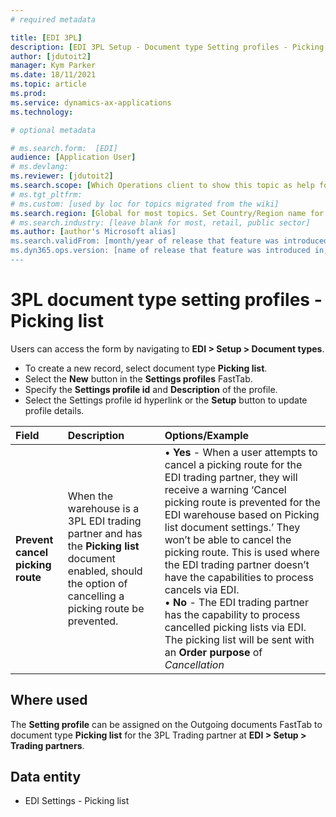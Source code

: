 ```yaml
---
# required metadata

title: [EDI 3PL]
description: [EDI 3PL Setup - Document type Setting profiles - Picking list]
author: [jdutoit2]
manager: Kym Parker
ms.date: 18/11/2021
ms.topic: article
ms.prod: 
ms.service: dynamics-ax-applications
ms.technology: 

# optional metadata

# ms.search.form:  [EDI]
audience: [Application User]
# ms.devlang: 
ms.reviewer: [jdutoit2]
ms.search.scope: [Which Operations client to show this topic as help for, to be set by content strategist, see list here: https://microsoft.sharepoint.com/teams/DynDoc/_layouts/15/WopiFrame.aspx?sourcedoc={23419e1c-eb64-42e9-aa9b-79875b428718}&action=edit&wd=target%28Core%20Dynamics%20AX%20CP%20requirements%2Eone%7C4CC185C0%2DEFAA%2D42CD%2D94B9%2D8F2A45E7F61A%2FVersions%20list%20for%20docs%20topics%7CC14BE630%2D5151%2D49D6%2D8305%2D554B5084593C%2F%29]
# ms.tgt_pltfrm: 
# ms.custom: [used by loc for topics migrated from the wiki]
ms.search.region: [Global for most topics. Set Country/Region name for localizations]
# ms.search.industry: [leave blank for most, retail, public sector]
ms.author: [author's Microsoft alias]
ms.search.validFrom: [month/year of release that feature was introduced in, in format yyyy-mm-dd]
ms.dyn365.ops.version: [name of release that feature was introduced in, see list here: https://microsoft.sharepoint.com/teams/DynDoc/_layouts/15/WopiFrame.aspx?sourcedoc={23419e1c-eb64-42e9-aa9b-79875b428718}&action=edit&wd=target%28Core%20Dynamics%20AX%20CP%20requirements%2Eone%7C4CC185C0%2DEFAA%2D42CD%2D94B9%2D8F2A45E7F61A%2FVersions%20list%20for%20docs%20topics%7CC14BE630%2D5151%2D49D6%2D8305%2D554B5084593C%2F%29]
---
```


# 3PL document type setting profiles - Picking list

Users can access the form by navigating to **EDI > Setup > Document types**.

- To create a new record, select document type **Picking list**.
- Select the **New** button in the **Settings profiles** FastTab.
- Specify the **Settings profile id** and **Description** of the profile.
- Select the Settings profile id hyperlink or the **Setup** button to update profile details.

**Field**           |	**Description**	                          | **Options/Example**
:-------            |:-------                                   |:----------
**Prevent cancel picking route**  |	When the warehouse is a 3PL EDI trading partner and has the **Picking list** document enabled, should the option of cancelling a picking route be prevented. 	| •	**Yes** - When a user attempts to cancel a picking route for the EDI trading partner, they will receive a warning ‘Cancel picking route is prevented for the EDI warehouse based on Picking list document settings.’ They won’t be able to cancel the picking route. This is used where the EDI trading partner doesn’t have the capabilities to process cancels via EDI. <br> •	**No** - The EDI trading partner has the capability to process cancelled picking lists via EDI. The picking list will be sent with an **Order purpose** of _Cancellation_

## Where used
The **Setting profile** can be assigned on the Outgoing documents FastTab to document type **Picking list** for the 3PL Trading partner at **EDI > Setup > Trading partners**.

## Data entity
- EDI Settings - Picking list
